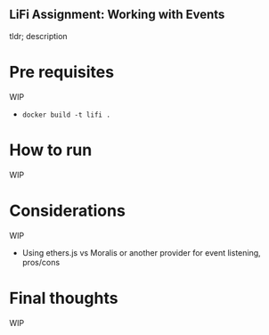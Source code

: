 ## LiFi Assignment: Working with Events

tldr; description

# Pre requisites

WIP

* `docker build -t lifi .`

# How to run 

WIP 

# Considerations 

WIP 

- Using ethers.js vs Moralis or another provider for event listening, pros/cons

# Final thoughts 

WIP
